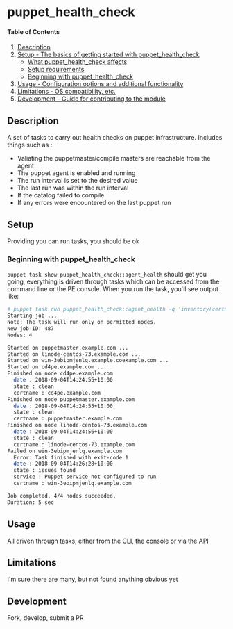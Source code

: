 
# puppet_health_check


#### Table of Contents

1. [Description](#description)
2. [Setup - The basics of getting started with puppet_health_check](#setup)
    * [What puppet_health_check affects](#what-puppet_health_check-affects)
    * [Setup requirements](#setup-requirements)
    * [Beginning with puppet_health_check](#beginning-with-puppet_health_check)
3. [Usage - Configuration options and additional functionality](#usage)
4. [Limitations - OS compatibility, etc.](#limitations)
5. [Development - Guide for contributing to the module](#development)

## Description

A set of tasks to carry out health checks on puppet infrastructure.  Includes things such as :

* Valiating the puppetmaster/compile masters are reachable from the agent
* The puppet agent is enabled and running
* The run interval is set to the desired value
* The last run was within the run interval
* If the catalog failed to compile
* If any errors were encountered on the last puppet run


## Setup

Providing you can run tasks, you should be ok

### Beginning with puppet_health_check

`puppet task show puppet_health_check::agent_health` should get you going, everything is driven through tasks which can be accessed from the command line or the PE console.  When you run the task, you'll see output like:

```bash
# puppet task run puppet_health_check::agent_health -q 'inventory[certname] {}'
Starting job ...
Note: The task will run only on permitted nodes.
New job ID: 487
Nodes: 4

Started on puppetmaster.example.com ...
Started on linode-centos-73.example.com ...
Started on win-3ebipmjenlq.example.coexample.com ...
Started on cd4pe.example.com ...
Finished on node cd4pe.example.com
  date : 2018-09-04T14:24:55+10:00
  state : clean
  certname : cd4pe.example.com
Finished on node puppetmaster.example.com
  date : 2018-09-04T14:24:55+10:00
  state : clean
  certname : puppetmaster.example.com
Finished on node linode-centos-73.example.com
  date : 2018-09-04T14:24:56+10:00
  state : clean
  certname : linode-centos-73.example.com
Failed on win-3ebipmjenlq.example.com
  Error: Task finished with exit-code 1
  date : 2018-09-04T14:26:28+10:00
  state : issues found
  service : Puppet service not configured to run
  certname : win-3ebipmjenlq.example.com

Job completed. 4/4 nodes succeeded.
Duration: 5 sec
```

## Usage

All driven through tasks, either from the CLI, the console or via the API

## Limitations

I'm sure there are many, but not found anything obvious yet

## Development

Fork, develop, submit a PR
